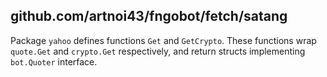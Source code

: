 ## github.com/artnoi43/fngobot/fetch/satang
Package `yahoo` defines functions `Get` and `GetCrypto`. These functions wrap `quote.Get` and `crypto.Get` respectively, and return structs implementing `bot.Quoter` interface.